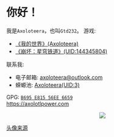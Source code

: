 # 你好！
我是`Axoloteera`，也叫`Gtd232`。
游戏:  
 - [《我的世界》(Axoloteera)](https://minecraft.net/)  
 - [《崩坏：星穹铁道》(UID:144345804)](https://hsr.mihoyo.com)


联系我:  
 - 电子邮箱: [axoloteera@outlook.com](mailto:axoloteera@outlook.com)  
 - 蝾螈池: [Axoloteera(UID:3)](https://axopl.com/user/3)


GPG: [`B695 E815 56EE 6659`](https://github.com/Axoloteera.gpg)  
<https://axolotlpower.com>  
<div align="center">
  <img src="https://raw.githubusercontent.com/Gtd232/Gtd232/main/github-metrics.svg"><br>
</div>

[头像来源](https://x.com/max80072/status/1882430247817417109)
